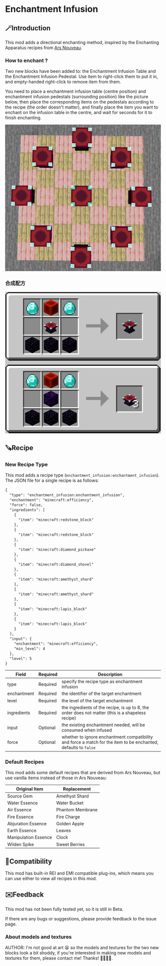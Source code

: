 # Enchantment Infusion

## 🪄Introduction

This mod adds a directional enchanting method, inspired by the Enchanting Apparatus recipes from [Ars Nouveau](https://www.curseforge.com/minecraft/mc-mods/ars-nouveau).

### How to enchant ?

Two new blocks have been added to: the Enchantment Infusion Table and the Enchantment Infusion Pedestal. Use item to right-click them to put it in, and empty-handed right-click to remove item from them.

You need to place a enchantment infusion table (centre position) and enchantment infusion pedestals (surrounding position) like the picture below, then place the corresponding items on the pedestals according to the recipe (the order doesn't matter), and finally place the item you want to enchant on the infusion table in the centre, and wait for seconds for it to finish enchanting.

![image](assets/enchantment-infusion/machine.png)

### 合成配方

![image](assets/enchantment-infusion/recipe.png)

## 🪚Recipe

### New Recipe Type

This mod adds a recipe type (`enchantment_infusion:enchantment_infusion`). The JSON file for a single recipe is as follows:

```
{
  "type": "enchantment_infusion:enchantment_infusion",
  "enchantment": "minecraft:efficiency",
  "force": false,
  "ingredients": [
    {
      "item": "minecraft:redstone_block"
    },
    {
      "item": "minecraft:redstone_block"
    },
    {
      "item": "minecraft:diamond_pickaxe"
    },
    {
      "item": "minecraft:diamond_shovel"
    },
    {
      "item": "minecraft:amethyst_shard"
    },
    {
      "item": "minecraft:amethyst_shard"
    },
    {
      "item": "minecraft:lapis_block"
    },
    {
      "item": "minecraft:lapis_block"
    }
  ],
  "input": {
    "enchantment": "minecraft:efficiency",
    "min_level": 4
  },
  "level": 5
}
```

| Field | Required | Description |
| ----- | ----- | ----- |
| type | Required | specify the recipe type as enchantment infusion |
| enchantment | Required | the identifier of the target enchantment |
| level | Required | the level of the target enchantment |
| ingredients  | Required | the ingredients of the recipe, is up to 8, the order does not matter (this is a shapeless recipe) |
| input | Optional | the existing enchantment needed, will be consumed when infused |
| force | Optional | whether to ignore enchantment compatibility and force a match for the item to be enchanted, defaults to `false` |

### Default Recipes

This mod adds some default recipes that are derived from Ars Nouveau, but use vanilla items instead of those in Ars Nouveau:

| Original Item        | Replacement      |
| -------------------- | ---------------- |
| Source Gem           | Amethyst Shard   |
| Water Essence        | Water Bucket     |
| Air Essence          | Phantom Membrane |
| Fire Essence         | Fire Charge      |
| Abjuration Essence   | Golden Apple     |
| Earth Essence        | Leaves           |
| Manipulation Essence | Clock            |
| Wilden Spike         | Sweet Berries    |

## 🧩Compatibility

This mod has built-in REI and EMI compatible plug-ins, which means you can use either to view all recipes in this mod.

## ✉️Feedback

This mod has not been fully tested yet, so it is still in Beta.

If there are any bugs or suggestions, please provide feedback to the issue page.

### About models and textures

AUTHOR: I'm not good at art 😫 so the models and textures for the two new blocks look a bit shoddy, if you're interested in making new models and textures for them, please contact me! Thanks! 🥰🥰🥰🥰.